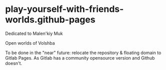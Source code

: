 # play-yourself-with-friends-worlds.github-pages
Dedicated to Malen'kiy Muk

Open worlds of Volshba

To be done in the "near" future: relocate the repository & floating domain to Gitlab Pages. As Gitlab has a community opensource version and Github doesn't.
